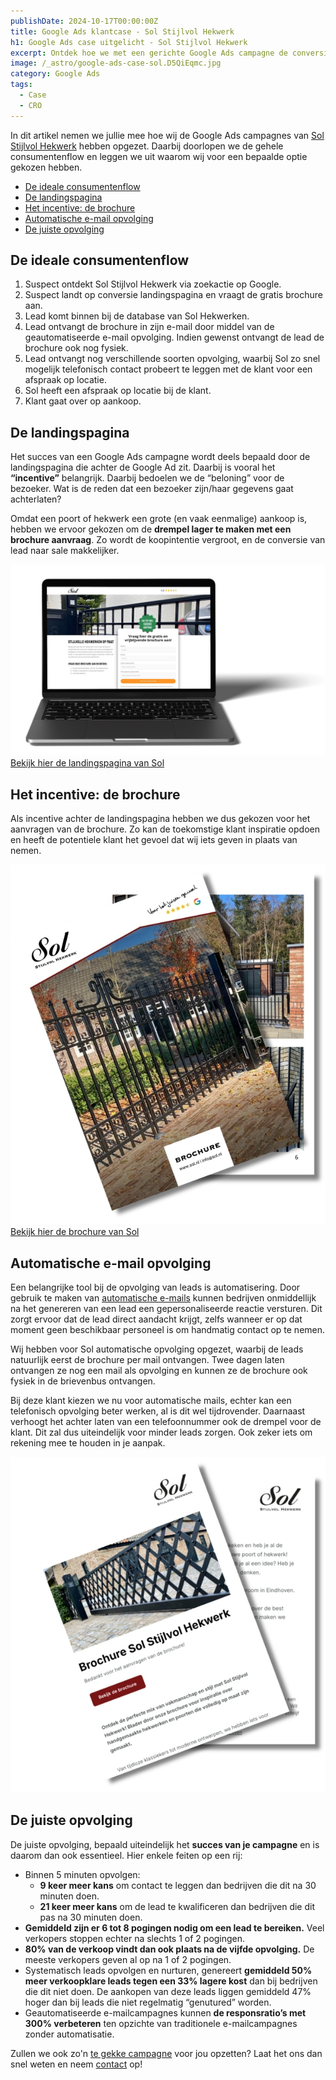```yaml
---
publishDate: 2024-10-17T00:00:00Z
title: Google Ads klantcase - Sol Stijlvol Hekwerk
h1: Google Ads case uitgelicht - Sol Stijlvol Hekwerk
excerpt: Ontdek hoe we met een gerichte Google Ads campagne de conversies van onze klant hebben verhoogd en hun online zichtbaarheid hebben verbeterd.
image: /_astro/google-ads-case-sol.D5QiEqmc.jpg
category: Google Ads
tags:
  - Case
  - CRO
---
```

In dit artikel nemen we jullie mee hoe wij de Google Ads campagnes van <a href="https://www.sol.nl/" target="_blank" rel="noopener">Sol Stijlvol Hekwerk</a> hebben opgezet. Daarbij doorlopen we de gehele consumentenflow en leggen we uit waarom wij voor een bepaalde optie gekozen hebben. 

- [De ideale consumentenflow](#de-ideale-consumentenflow)
- [De landingspagina](#de-landingspagina)
- [Het incentive: de brochure](#het-incentive-de-brochure)
- [Automatische e-mail opvolging](#automatische-e-mail-opvolging)
- [De juiste opvolging](#de-juiste-opvolging)

## De ideale consumentenflow
1. Suspect ontdekt Sol Stijlvol Hekwerk via zoekactie op Google.
2. Suspect landt op conversie landingspagina en vraagt de gratis brochure aan. 
3. Lead komt binnen bij de database van Sol Hekwerken.
4. Lead ontvangt de brochure in zijn e-mail door middel van de geautomatiseerde e-mail opvolging. Indien gewenst ontvangt de lead de brochure ook nog fysiek.
5. Lead ontvangt nog verschillende soorten opvolging, waarbij Sol zo snel mogelijk telefonisch contact probeert te leggen met de klant voor een afspraak op locatie.
6. Sol heeft een afspraak op locatie bij de klant. 
7. Klant gaat over op aankoop.

## De landingspagina
Het succes van een Google Ads campagne wordt deels bepaald door de landingspagina die achter de Google Ad zit. Daarbij is vooral het <b>“incentive”</b> belangrijk. Daarbij bedoelen we de “beloning” voor de bezoeker. Wat is de reden dat een bezoeker zijn/haar gegevens gaat achterlaten?

Omdat een poort of hekwerk een grote (en vaak eenmalige) aankoop is, hebben we ervoor gekozen om de <b>drempel lager te maken met een brochure aanvraag</b>. Zo wordt de koopintentie vergroot, en de conversie van lead naar sale makkelijker.

![De Google Ad landingspagina van Sol](src/assets/images/laptop_landingspagina_sol.jpg)
<a href="https://brochure.sol.nl/" target="_blank" rel="noopener">Bekijk hier de landingspagina van Sol</a>

## Het incentive: de brochure
Als incentive achter de landingspagina hebben we dus gekozen voor het aanvragen van de brochure.
Zo kan de toekomstige klant inspiratie opdoen en heeft de potentiele klant het gevoel dat wij iets geven in plaats van nemen.

![Het incentive brochure van Sol](src/assets/images/brochure-aanvraag-incentive-sol.jpg)
<a href="https://drive.google.com/file/d/1MnZMPMe3rQ-wJBV5eOGlHwNukw2sPTqK/view" target="_blank" rel="noopener">Bekijk hier de brochure van Sol</a>

## Automatische e-mail opvolging
Een belangrijke tool bij de opvolging van leads is automatisering. Door gebruik te maken van <a href="https://www.mailerlite.com/" target="_blank" rel="noopener">automatische e-mails</a> kunnen bedrijven onmiddellijk na het genereren van een lead een gepersonaliseerde reactie versturen. Dit zorgt ervoor dat de lead direct aandacht krijgt, zelfs wanneer er op dat moment geen beschikbaar personeel is om handmatig contact op te nemen.

Wij hebben voor Sol automatische opvolging opgezet, waarbij de leads natuurlijk eerst de brochure per mail ontvangen. Twee dagen laten ontvangen ze nog een mail als opvolging en kunnen ze de brochure ook fysiek in de brievenbus ontvangen. 

Bij deze klant kiezen we nu voor automatische mails, echter kan een telefonisch opvolging beter werken, al is dit wel tijdrovender. Daarnaast verhoogt het achter laten van een telefoonnummer ook de drempel voor de klant. Dit zal dus uiteindelijk voor minder leads zorgen. Ook zeker iets om rekening mee te houden in je aanpak.

![Automatische e-mail opvolging voor Sol](src/assets/images/automatische-email-opvolging-sol2.jpg)

## De juiste opvolging
De juiste opvolging, bepaald uiteindelijk het <b>succes van je campagne</b> en is daarom dan ook essentieel.
Hier enkele feiten op een rij:
<ul>
  <li>Binnen 5 minuten opvolgen:
  <ul>
    <li><b>9 keer meer kans</b> om contact te leggen dan bedrijven die dit na 30 minuten doen.</li>
    <li><b>21 keer meer kans</b> om de lead te kwalificeren dan bedrijven die dit pas na 30 minuten doen. </li>
  </ul>
    </li>
  <li><b>Gemiddeld zijn er 6 tot 8 pogingen nodig om een lead te bereiken.</b> Veel verkopers stoppen echter na slechts 1 of 2 pogingen. </li>
  <li><b>80% van de verkoop vindt dan ook plaats na de vijfde opvolging.</b> De meeste verkopers geven al op na 1 of 2 pogingen.
  <li>Systematisch leads opvolgen en nurturen, genereert <b>gemiddeld 50% meer verkoopklare leads tegen een 33% lagere kost</b> dan bij bedrijven die dit niet doen. De aankopen van deze leads liggen gemiddeld 47% hoger dan bij leads die niet regelmatig “genutured” worden.</li>
  <li>Geautomatiseerde e-mailcampagnes kunnen <b>de responsratio’s met 300% verbeteren</b> ten opzichte van traditionele e-mailcampagnes zonder automatisatie.</li>
</ul>

Zullen we ook zo'n <a href="/google-ads-sea/">te gekke campagne</a> voor jou opzetten? Laat het ons dan snel weten en neem <a href="/contact/">contact</a> op!



